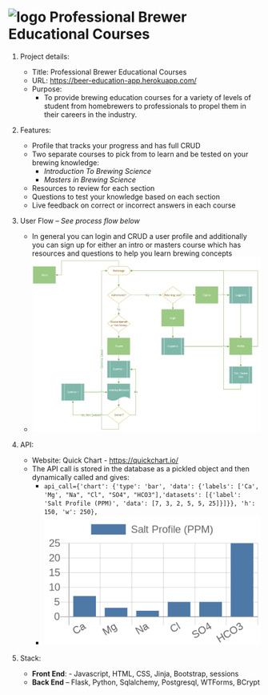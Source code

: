 # ![logo](static/images/beer.ico) Professional Brewer Educational Courses


1. Project details:
    - Title: Professional Brewer Educational Courses
    - URL: https://beer-education-app.herokuapp.com/
    - Purpose: 
        - To provide brewing education courses for a variety of levels of student from homebrewers to professionals to propel them in their careers in the industry.
2. Features:
    - Profile that tracks your progress and has full CRUD
    - Two separate courses to pick from to learn and be tested on your brewing knowledge:
        - *Introduction To Brewing Science*
        - *Masters in Brewing Science* 
    - Resources to review for each section
    - Questions to test your knowledge based on each section
    - Live feedback on correct or incorrect answers in each course
4. User Flow – *See process flow below*
    - In general you can login and CRUD a user profile and additionally you can sign up for either an intro or masters course which has resources and questions to help you learn brewing concepts
    - ![logo](static/images/user-flow.png)
5. API:
    - Website: Quick Chart - https://quickchart.io/
    - The API call is stored in the database as a pickled object and then dynamically called and gives:
        - `api_call={'chart': {'type': 'bar', 'data': {'labels': ['Ca', 'Mg', "Na", "Cl", "SO4", "HCO3"],'datasets': [{'label': 'Salt Profile (PPM)', 'data': [7, 3, 2, 5, 5, 25]}]}}, 'h': 150, 'w': 250},`
        - ![logo](static/images/ex-api-call.png)

6. Stack:
    - **Front End**: - Javascript, HTML, CSS, Jinja, Bootstrap, sessions
    - **Back End** – Flask, Python, Sqlalchemy, Postgresql, WTForms, BCrypt 


